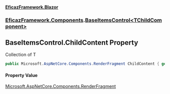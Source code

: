#### [EficazFramework.Blazor](EficazFrameworkBlazor.md 'EficazFramework Blazor')
### [EficazFramework.Components](EficazFrameworkBlazor.md#EficazFramework.Components 'EficazFramework.Components').[BaseItemsControl&lt;TChildComponent&gt;](BaseItemsControl_TChildComponent_.md 'EficazFramework.Components.BaseItemsControl<TChildComponent>')

## BaseItemsControl<TChildComponent>.ChildContent Property

Collection of T

```csharp
public Microsoft.AspNetCore.Components.RenderFragment ChildContent { get; set; }
```

#### Property Value
[Microsoft.AspNetCore.Components.RenderFragment](https://docs.microsoft.com/en-us/dotnet/api/Microsoft.AspNetCore.Components.RenderFragment 'Microsoft.AspNetCore.Components.RenderFragment')